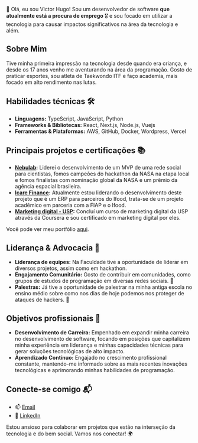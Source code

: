 👋 Olá, eu sou Victor Hugo! Sou um desenvolvedor de software **que atualmente está a procura de emprego** 🎖️ e sou focado em utilizar a tecnologia para causar impactos significativos na área da tecnologia e além.

## Sobre Mim
Tive minha primeira impressão na tecnologia desde quando era criança, e desde os 17 anos venho me aventurando na área da programação. Gosto de praticar esportes, sou atleta de Taekwondo ITF e faço academia, mais focado em alto rendimento nas lutas.

## Habilidades técnicas 🛠️
- **Linguagens:** TypeScript, JavaScript, Python
- **Frameworks & Bibliotecas:** React, Next.js, Node.js, Vuejs
- **Ferramentas & Plataformas:** AWS, GitHub, Docker, Wordpress, Vercel

## Principais projetos e certificações 📚
- **[Nebulab](https://www.spaceappschallenge.org/2023/find-a-team/triplice-soldiers/):** Liderei o desenvolvimento de um MVP de uma rede social para cientistas, fomos campeões do hackathon da NASA na etapa local e fomos finalistas com nominação global da NASA e um prêmio da agência espacial brasileira.
- **[Icare Finance](https://www.linkedin.com/feed/update/urn:li:activity:7208981105004228610/):** Atualmente estou liderando o desenvolvimento deste projeto que é um ERP para parceiros do Ifood, trata-se de um projeto acadêmico em parceria com a FIAP e o Ifood.
- **[Marketing digital - USP](https://coursera.org/share/72b05313d32daf18f96e7a77477e0c02):** Concluí um curso de marketing digital da USP através da Coursera e sou certificado em marketing digital por eles.

Você pode ver meu portfólio [aqui](https://portfoliovhs4.vercel.app/).

## Liderança & Advocacia 🌟
- **Liderança de equipes:** Na Faculdade tive a oportunidade de liderar em diversos projetos, assim como em hackathon.
- **Engajamento Comunitário:** Gosto de contribuir em comunidades, como grupos de estudos de programação em diversas redes sociais. 🤝
- **Palestras:** Já tive a oportunidade de palestrar na minha antiga escola no ensino médio sobre como nos dias de hoje podemos nos proteger de ataques de hackers. 🎤

## Objetivos profissionais 🚀
- **Desenvolvimento de Carreira:** Empenhado em expandir minha carreira no desenvolvimento de software, focando em posições que capitalizem minha experiência em liderança e minhas capacidades técnicas para gerar soluções tecnológicas de alto impacto.
- **Aprendizado Contínuo:** Engajado no crescimento profissional constante, mantendo-me informado sobre as mais recentes inovações tecnológicas e aprimorando minhas habilidades de programação.

## Conecte-se comigo 📬
- 📫 [Email](mailto:contatovhs4@gmail.com)
- 🔗 [LinkedIn](https://linkedin.com/in/vhs4)

Estou ansioso para colaborar em projetos que estão na interseção da tecnologia e do bem social. Vamos nos conectar! 🌍
